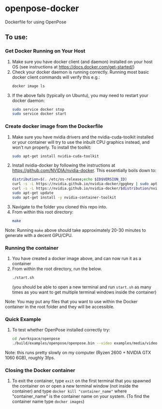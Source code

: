 # openpose-docker
Dockerfile for using OpenPose

## To use:

### Get Docker Running on Your Host
1. Make sure you have docker client (and daemon) installed on your host OS (see instructions at https://docs.docker.com/get-started/)
1. Check your docker daemon is running correctly. Running most basic docker client commands will verify this e.g.:
    ```bash
    docker image ls
    ```
1. If the above fails (typically on Ubuntu), you may need to restart your docker daemon:
    ```bash
    sudo service docker stop
    sudo service docker start
    ```

### Create docker image from the Dockerfile
1. Make sure you have nvidia drivers and the nvidia-cuda-toolkit installed or your container will try to use the inbuilt CPU graphics instead, and won't run properly. To install the toolkit:
    ```bash
    sudo apt-get install nvidia-cuda-toolkit
    ```
1. Install nvidia-docker by following the instructions at https://github.com/NVIDIA/nvidia-docker. This essentially boils down to:
    ```bash
    distribution=$(. /etc/os-release;echo $ID$VERSION_ID)
    curl -s -L https://nvidia.github.io/nvidia-docker/gpgkey | sudo apt-key add -
    curl -s -L https://nvidia.github.io/nvidia-docker/$distribution/nvidia-docker.list | sudo tee /etc/apt/sources.list.d/nvidia-docker.list
    sudo apt-get update
    sudo apt-get install -y nvidia-container-toolkit
    ```
1. Navigate to the folder you cloned this repo into.
1. From within this root directory:
    ```bash
    make
    ```

Note: Running `make` above should take approximately 20-30 minutes to generate with a decent GPU/CPU.

### Running the container
1. You have created a docker image above, and can now run it as a container
1. From within the root directory, run the below.
    ```bash
    ./start.sh
    ```
    (you should be able to open a new terminal and run ``start.sh`` as many times as you want to get multiple terminal windows inside the container)

Note: You may put any files that you want to use within the Docker container in the root folder and they will be accessible.

### Quick Example
1. To test whether OpenPose installed correctly try:
    ```bash
    cd /workspace/openpose
    ./build/examples/openpose/openpose.bin --video examples/media/video.avi --face
    ```
Note: this runs pretty slowly on my computer (Ryzen 2600 + NVIDIA GTX  1060 6GB), roughly 3fps.

### Closing the Docker container
1. To exit the container, type ``exit`` on the first terminal that you spawned the container on or open a new terminal window (not inside the container) and type ``docker kill "container_name"`` where "container_name" is the container name on your system. (To find the container name type ``docker images``)

